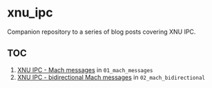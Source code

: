 # xnu_ipc

Companion repository to a series of blog posts covering XNU IPC.

## TOC

1. [XNU IPC - Mach messages](https://dmcyk.xyz/post/xnu_ipc_i_mach_messages/) in
   `01_mach_messages`
2. [XNU IPC - bidirectional Mach messages](https://dmcyk.xyz/post/xnu_ipc_ii_message_apis/xnu_ipc_ii_message_apis/)
  in `02_mach_bidirectional`
